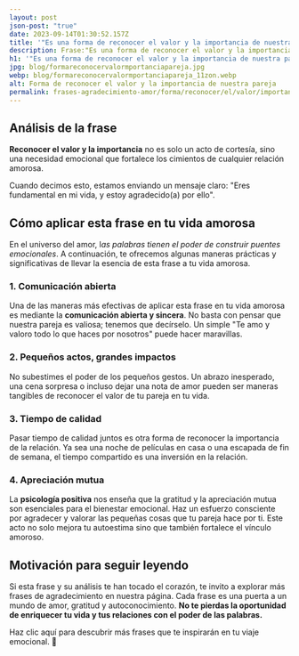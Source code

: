 ```yaml
---
layout: post
json-post: "true"
date: 2023-09-14T01:30:52.157Z
title: '"Es una forma de reconocer el valor y la importancia de nuestra pareja"'
description: Frase:"Es una forma de reconocer el valor y la importancia de nuestra pareja"
h1: '"Es una forma de reconocer el valor y la importancia de nuestra pareja"'
jpg: blog/formareconocervalormportanciapareja.jpg
webp: blog/formareconocervalormportanciapareja_11zon.webp
alt: Forma de reconocer el valor y la importancia de nuestra pareja
permalink: frases-agradecimiento-amor/forma/reconocer/el/valor/importancia/de/nuestra/pareja
---
```

## Análisis de la frase

**Reconocer el valor y la importancia** no es solo un acto de cortesía, sino una necesidad emocional que fortalece los cimientos de cualquier relación amorosa. 

Cuando decimos esto, estamos enviando un mensaje claro: "Eres fundamental en mi vida, y estoy agradecido(a) por ello".

## Cómo aplicar esta frase en tu vida amorosa

En el universo del amor, l*as palabras tienen el poder de construir puentes emocionales*. A continuación, te ofrecemos algunas maneras prácticas y significativas de llevar la esencia de esta frase a tu vida amorosa.

### 1. Comunicación abierta

Una de las maneras más efectivas de aplicar esta frase en tu vida amorosa es mediante la **comunicación abierta y sincera**. No basta con pensar que nuestra pareja es valiosa; tenemos que decírselo. Un simple "Te amo y valoro todo lo que haces por nosotros" puede hacer maravillas.

### 2. Pequeños actos, grandes impactos

No subestimes el poder de los pequeños gestos. Un abrazo inesperado, una cena sorpresa o incluso dejar una nota de amor pueden ser maneras tangibles de reconocer el valor de tu pareja en tu vida.

### 3. Tiempo de calidad

Pasar tiempo de calidad juntos es otra forma de reconocer la importancia de la relación. Ya sea una noche de películas en casa o una escapada de fin de semana, el tiempo compartido es una inversión en la relación.

### 4. Apreciación mutua

La **psicología positiva** nos enseña que la gratitud y la apreciación mutua son esenciales para el bienestar emocional. Haz un esfuerzo consciente por agradecer y valorar las pequeñas cosas que tu pareja hace por ti. Este acto no solo mejora tu autoestima sino que también fortalece el vínculo amoroso.

## Motivación para seguir leyendo

Si esta frase y su análisis te han tocado el corazón, te invito a explorar más frases de agradecimiento en nuestra página. Cada frase es una puerta a un mundo de amor, gratitud y autoconocimiento. **No te pierdas la oportunidad de enriquecer tu vida y tus relaciones con el poder de las palabras.**

Haz clic aquí para descubrir más frases que te inspirarán en tu viaje emocional. 🌹